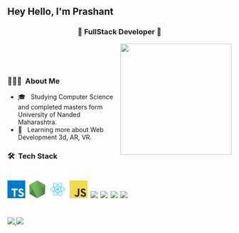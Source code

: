 <h2> Hey Hello, I'm Prashant</h2>
<h3 align="center">🚀 FullStack Developer 🚀</h3>
<img align="right" src="https://user-images.githubusercontent.com/32466796/144721328-6da5fac6-6f91-4a51-86dd-889c0dba14b1.gif" width="250" height="250"/>

</br></br></br>

<h3> 👨🏻‍💻 &nbsp;About Me </h3>

- 🎓 &nbsp; Studying Computer Science and completed masters 
    form University of Nanded Maharashtra.
- 🌱 &nbsp; Learning more about Web Development 3d, AR, VR.

<h3> 🛠 &nbsp;Tech Stack</h3>

 # <img height="40" src="https://raw.githubusercontent.com/github/explore/80688e429a7d4ef2fca1e82350fe8e3517d3494d/topics/typescript/typescript.png">  <img height="40" src="https://raw.githubusercontent.com/github/explore/80688e429a7d4ef2fca1e82350fe8e3517d3494d/topics/nodejs/nodejs.png">  <img height="40" src="https://raw.githubusercontent.com/github/explore/80688e429a7d4ef2fca1e82350fe8e3517d3494d/topics/react/react.png">  <img height="40" src="https://raw.githubusercontent.com/github/explore/80688e429a7d4ef2fca1e82350fe8e3517d3494d/topics/javascript/javascript.png">  <img height="40" src="https://upload.wikimedia.org/wikipedia/commons/thumb/9/96/Sass_Logo_Color.svg/1200px-Sass_Logo_Color.svg.png">  <img height="40" src="https://upload.wikimedia.org/wikipedia/commons/d/d5/CSS3_logo_and_wordmark.svg"> <img height="40" src="https://decodenatura.com/static/fb8aa1bb70c9925ce1ae22dc2711b343/4e9d0/nextjs-logo.png">  <img height="40" src="https://res.cloudinary.com/practicaldev/image/fetch/s--UgcifUou--/c_imagga_scale,f_auto,fl_progressive,h_900,q_auto,w_1600/https://dev-to-uploads.s3.amazonaws.com/uploads/articles/mvxas9zn5ajqxbxkyn6z.png">


<br/>


<a href="https://github.com/PrashantIndurkar">
  <img height="180em" src="https://github-readme-stats.vercel.app/api?username=prashantindurkar&theme=algolia&show_icons=true" /> 
    <img height="180em" src="https://github-readme-stats.vercel.app/api/top-langs/?username=prashantindurkar&theme=vision-friendly-dark&layout=compact" />
</a>

<br/>


